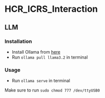 # HCR_ICRS_Interaction
## LLM 
### Installation
- Install Ollama from [here](https://ollama.com/)
- Run `ollama pull llama3.2` in terminal
### Usage
- Run `ollama serve` in terminal

Make sure to run ``sudo chmod 777 /dev/ttyUSB0``